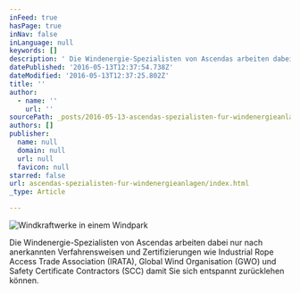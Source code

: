 ```yaml
---
inFeed: true
hasPage: true
inNav: false
inLanguage: null
keywords: []
description: ' Die Windenergie-Spezialisten von Ascendas arbeiten dabei nur nach anerkannten Verfahrensweisen und Zertifizierungen wie Industrial Rope Access Trade Association (IRATA), Global Wind Organisation (GWO) und Safety Certificate Contractors (SCC) damit Sie sich entspannt zurücklehen können. '
datePublished: '2016-05-13T12:37:54.738Z'
dateModified: '2016-05-13T12:37:25.802Z'
title: ''
author:
  - name: ''
    url: ''
sourcePath: _posts/2016-05-13-ascendas-spezialisten-fur-windenergieanlagen.md
authors: []
publisher:
  name: null
  domain: null
  url: null
  favicon: null
starred: false
url: ascendas-spezialisten-fur-windenergieanlagen/index.html
_type: Article

---
```

![Windkraftwerke in einem Windpark](https://the-grid-user-content.s3-us-west-2.amazonaws.com/625ebd27-db28-4abc-a81b-1ce65f651341.jpg)

Die Windenergie-Spezialisten von Ascendas arbeiten dabei nur nach anerkannten Verfahrensweisen und Zertifizierungen wie Industrial Rope Access Trade Association (IRATA), Global Wind Organisation (GWO) und Safety Certificate Contractors (SCC) damit Sie sich entspannt zurücklehen können.